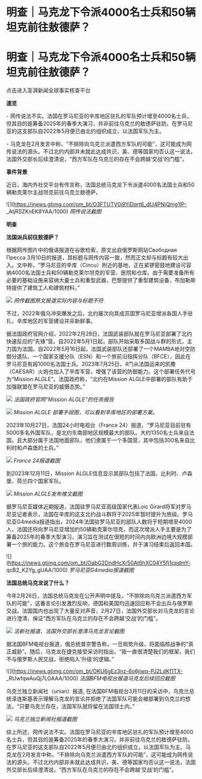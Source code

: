 # 明查｜马克龙下令派4000名士兵和50辆坦克前往敖德萨？

# 明查｜马克龙下令派4000名士兵和50辆坦克前往敖德萨？

点击进入澎湃新闻全球事实核查平台

**速览**

\-
网传说法不实。法国在罗马尼亚的辛库地区驻扎的军队预计增至4000名士兵，但其目的是筹备2025年的春季大演习，并非前往乌克兰的敖德萨驻防。在罗马尼亚的这支部队自2022年5月便已由北约组织成立，以法国军队为主。

\-
马克龙在2月发言中称，“不排除向乌克兰派遣西方军队的可能”，这可能成为网传说法的源头。不过北约内部并未就此达成共识，美、德等国家均否认这一说法，法国外交部长后续澄清说，“西方军队在乌克兰的存在不会跨越‘交战’的门槛”。

**事件背景**

近日，海内外社交平台有传言称，法国总统马克龙下令派遣4000名法国士兵和50辆勒克莱尔主战坦克前往乌克兰敖德萨。

![](https://inews.gtimg.com/om_bt/O3FTUTV0i9YiDqrt6_dfJ4PNjQmg1lP-
_AIjRSZKnEK8YAA/1000) _网传说法截图_

**明查**

**法国派兵前往敖德萨？**

根据网传图片中的俄语报道在谷歌检索，原文出自俄罗斯网站Свободная Пресса
3月10日的报道，其标题与网传内容一致，然而正文却与标题有较大出入。文中称，“罗马尼亚的辛库（Cincu）附近的基地，正在紧锣密鼓地建设可容纳4000名法国士兵和50辆勒克莱尔坦克的军营、医院和仓库。由于需要准备所有必要的基础设施来容纳大量士兵和重型武器，巴黎提供了重型建筑设备，布加勒斯特提供了建筑工人和建筑材料。”

![](https://inews.gtimg.com/om_bt/OpYkOoRNZqoAJjg61MLm07JtcigQ6HoTeHSoZeM_sLGqIAA/1000)
_网传截图原文报道实际内容与标题不符_

不过，2022年俄乌冲突爆发之后，北约屡次向其成员国罗马尼亚增派各国人手驻扎，辛库地区的军营建设并非新鲜事。

据法国政府官网介绍，2022年2月28日，法国武装部队就在罗马尼亚部署了北约快速反应的“先锋”营。自2022年5月1日起，部队开始采取多国战斗群的形式，主力国为法国。自2022年5月16日起，法国武装部队还部署了一个MAMBA地对空防御分遣队、一个国家支援分队（ESN）和一个旅前沿指挥分队（BFCE），因此在罗马尼亚有超1000名法国士兵。2023年7月25日，4门从法国运来的凯撒（CAESAR）火炮也加入了辛库军营，增强了该营的防御能力。这个部署任务代号为“Mission
ALGLE”。法国政府称，“北约在Mission ALGLE中部署的部队有助于加强联盟在罗马尼亚的威慑态势。”

![](https://inews.gtimg.com/om_bt/Om6tDcxMjuj7gBXL4tRdCV75unoQIBeb2BaSiLxr7bwrUAA/1000)
_法国政府官网“Mission ALGLE”的任务报告_

![](https://inews.gtimg.com/om_bt/OW9vTQD33ryaL7h_VD67RT1R-VMX4dxX7iRKK0hBURWMoAA/1000)
_Mission ALGLE 部署手段图，可以看到辛库地区的部署方案。_

2023年10月27日，法国24小时电视台（France
24）报道，“罗马尼亚目前驻有5000多名外国军队，是北约东南部地区规模最大的部队。大约1350名士兵来自法国，且大部分属于法国地面部队，他们隶属于一个多国营，其中包括300名来自比利时和卢森堡的士兵。”

![](https://inews.gtimg.com/om_bt/Ol0ad58i85c7lc8fFL8tbnx529YLTgQ17hvZyiqD4dcjQAA/1000)
_France 24报道截图_

到2023年12月11日，Mission ALGLE信息显示其部队包括了法国、比利时、卢森堡、荷兰四个国家军队。

![](https://inews.gtimg.com/om_bt/OA5K3fWchZedbMdIajQWJcYF3PkNbDBf4NqtwfKoi9Bb8AA/1000)
_Mission ALGLE发布推文截图_

据罗马尼亚媒体近期报道，法国驻罗马尼亚高级国家代表Loic
Girard将军对罗马尼亚记者表示，法国在辛库的这支北约战斗群将于2025年暂时提升为旅级。罗马尼亚G4media报道指出，2024年法国驻罗马尼亚的部队人数将于短期增至4000人，法国还将向罗马尼亚增加约50辆勒克莱尔坦克，而这次增派人手主要是为了筹备2025年的春季大型演习，演习旨在测试在很短的时间内向欧洲边境大规模部署一个旅的能力。这个旅会在罗马尼亚进行数周训练，并于演习结束后返回本国。

![](https://inews.gtimg.com/om_bt/OabG2DndHcXr50At6hXC04Y5fj1cpdmY-
qcB2_K2Yg_gUAA/1000) _罗马尼亚G4media报道截图_

**法国总统马克龙说了什么？**

今年2月26日，法国总统马克龙在公开声明中提及，“不排除向乌克兰派遣西方军队的可能”，这番言论引发激烈反响，德国和美国均迅速回应称不会出兵与俄罗斯交战。法国国内也出现了大量反对声音，2月27日，法国外交部长对马克龙的言论进行澄清，保证“西方军队在乌克兰的存在不会跨越‘交战’的门槛”。

![](https://inews.gtimg.com/om_bt/OKZpIKcdBbiYW0jZHpdL6bpFq8PzKsWs8FOENk-d1UtmsAA/1000)
_法新社报道，法国外交部长澄清马克龙言论截图_

据法国BFM电视台报道，俄总统普京警告称，一旦局势升级，将面临核战争的“真正威胁”。随后，马克龙在捷克接受采访时指出，“我一直很清楚我们的框架，我们不与俄罗斯人民交战，拒绝陷入‘升级’的逻辑。”

![](https://inews.gtimg.com/om_bt/OKU6gEz3nz-6o6jiwp-PJ2LdKf1TX-
_RUwfqwAuQj7LGAAA/1000) _法国BFM电视台报道马克龙后续回应截图_

乌克兰独立新闻社（unian）报道,
在法国BFM电视台3月11日的采访中，乌克兰总统泽连斯基表示理解马克龙的言论并拒绝了法国军队可能会被部署到乌克兰的想法，“只要乌克兰存在，法国军队就将留在法国领土内。”

![](https://inews.gtimg.com/om_bt/Ow90b1WCahxBd2YDB38VD03FhxWT1ByFq0mLdKiymrFEMAA/1000)
_乌克兰独立新闻社报道截图_

综上所述，网传说法不实。法国在罗马尼亚的辛库地区驻扎的军队预计增至4000名士兵，但其目的是筹备2025年的春季大演习，并非前往乌克兰的敖德萨驻防。在罗马尼亚的这支部队自2022年5月便已由北约组织成立，以法国军队为主。马克龙在2月发言中称，“不排除向乌克兰派遣西方军队的可能”，这可能成为网传说法的源头。不过北约内部并未就此达成共识，美、德等国家均否认这一说法，法国外交部长后续澄清说，“西方军队在乌克兰的存在不会跨越‘交战’的门槛”。

